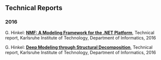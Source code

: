 Technical Reports
---

### 2016
G. Hinkel: **[NMF: A Modeling Framework for the .NET Platform](http://sdqweb.ipd.kit.edu/publications/pdfs/hinkel2016d.pdf)**, Technical report, Karlsruhe Institute of Technology, Department of Informatics, 2016

G. Hinkel: **[Deep Modeling through Structural Decomposition](http://sdqweb.ipd.kit.edu/publications/pdfs/hinkel2016e.pdf)**, Technical report, Karlsruhe Institute of Technology, Department of Informatics, 2016

